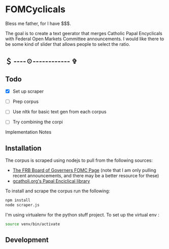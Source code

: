 FOMCyclicals
=============

Bless me father, for I have $$$.

The goal is to create a text geerator that merges Catholic Papal Encyclicals with Federal Open Markets Committee announcements. I would like there to be some kind of slider that allows people to select the ratio.

## ＄ ----☉------------ ✞

Todo
----

 - [x] Set up scraper
 - [ ] Prep corpus
 - [ ] Use nltk for basic text gen from each corpus
 - [ ] Try combining the corpi


Implementation Notes


Installation
-------------

The corpus is scraped using nodejs to pull from the following sources:

 * [The FRB Board of Governers FOMC Page](http://www.federalreserve.gov/monetarypolicy/fomccalendars.htm) (note that I am only pulling recent announcements, and there may be a better resource for these)
 * [gcatholi.org's Papal Enciclical library](http://www.gcatholic.org/documents/data/type-PEN.htm)

To install and scrape the corpus run the following:

```bash
npm install
node scraper.js
```

I'm using virtualenv for the python stuff project. To set up the virtual env :

```bash
source venv/bin/activate
```

Development
-----------